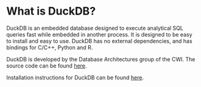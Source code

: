 # What is DuckDB?

DuckDB is an embedded database designed to execute analytical SQL queries fast while embedded in another process. It is designed to be easy to install and easy to use. DuckDB has no external dependencies, and has bindings for C/C++, Python and R.

DuckDB is developed by the Database Architectures group of the CWI. The source code can be found [here](https://github.com/cwida/duckdb).

Installation instructions for DuckDB can be found [here](https://www.duckdb.org/docs/current/tutorials/installation).